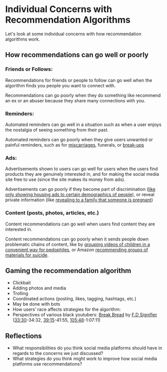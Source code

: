 # Individual Concerns with Recommendation Algorithms

Let's look at some individual concerns with how recommendation algorithms work.

## How recommendations can go well or poorly

### Friends or Follows:

Recommendations for friends or people to follow can go well when the algorithm finds you people you want to connect with.

Recommendations can go poorly when they do something like recommend an ex or an abuser because they share many connections with you.

### Reminders:

Automated reminders can go well in a situation such as when a user enjoys the nostalgia of seeing something from their past.

Automated reminders can go poorly when they give users unwanted or painful reminders, such as for [miscarriages](https://www.theatlantic.com/family/archive/2018/11/digital-reminders-miscarriages/575050/), funerals, or [break-ups](https://www.wired.com/story/weddings-social-media-apps-photos-memories-miscarriage-problem/)


### Ads:
Advertisements shown to users can go well for users when the users find products they are genuinely interested in, and for making the social media site free to use (since the site makes its money from ads).

Advertisements can go poorly if they become part of discrimination ([like only showing housing ads to certain demographics of people](https://www.cnbc.com/2022/06/21/doj-settles-with-facebook-over-allegedly-discriminatory-housing-ads.html)), or reveal private information (like [revealing to a family that someone is pregnant](https://www.forbes.com/sites/kashmirhill/2012/02/16/how-target-figured-out-a-teen-girl-was-pregnant-before-her-father-did/))

### Content (posts, photos, articles, etc.)
Content recommendations can go well when users find content they are interested in.

Content recommendations can go poorly when it sends people down problematic chains of content, like by [grouping videos of children in a convenient way for pedophiles](https://www.nytimes.com/2019/02/20/technology/youtube-pedophiles.html), or Amazon [recommending groups of materials for suicide](https://www.npr.org/2022/10/09/1127686507/amazon-suicide-teenagers-poison).

## Gaming the recommendation algorithm
- Clickbait
- Adding photos and media
- Trolling
- Coordinated actions (posting, likes, tagging, hashtags, etc.)
- May be done with bots
- How users’ race affects strategies for the algorithm:
- Perspectives of various black youtubers: [Break Bread](https://www.youtube.com/watch?v=41B5YonixBs) by [F.D Signifier](https://www.youtube.com/watch?v=41B5YonixBs) ([33:30](https://www.youtube.com/watch?v=41B5YonixBs&t=2010s)-34:32, [39:15](https://www.youtube.com/watch?v=41B5YonixBs&t=2355s)-41:55, [105:48](https://www.youtube.com/watch?v=41B5YonixBs&t=3948s)-1:07:11)

## Reflections

- What responsibilities do you think social media platforms should have in regards to the concerns we just discussed?
- What strategies do you think might work to improve how social media platforms use recommendations?

